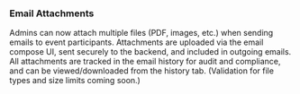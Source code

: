 ### Email Attachments
Admins can now attach multiple files (PDF, images, etc.) when sending emails to event participants. Attachments are uploaded via the email compose UI, sent securely to the backend, and included in outgoing emails. All attachments are tracked in the email history for audit and compliance, and can be viewed/downloaded from the history tab. (Validation for file types and size limits coming soon.) 